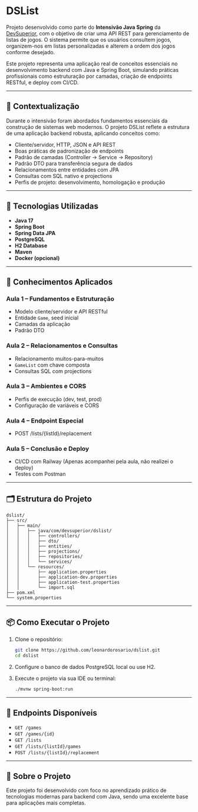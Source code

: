 
# DSList

Projeto desenvolvido como parte do **Intensivão Java Spring** da [DevSuperior](https://devsuperior.com.br), com o objetivo de criar uma API REST para gerenciamento de listas de jogos. O sistema permite que os usuários consultem jogos, organizem-nos em listas personalizadas e alterem a ordem dos jogos conforme desejado.

Este projeto representa uma aplicação real de conceitos essenciais no desenvolvimento backend com Java e Spring Boot, simulando práticas profissionais como estruturação por camadas, criação de endpoints RESTful, e deploy com CI/CD.

---

## 📌 Contextualização

Durante o intensivão foram abordados fundamentos essenciais da construção de sistemas web modernos. O projeto DSList reflete a estrutura de uma aplicação backend robusta, aplicando conceitos como:

- Cliente/servidor, HTTP, JSON e API REST
- Boas práticas de padronização de endpoints
- Padrão de camadas (Controller → Service → Repository)
- Padrão DTO para transferência segura de dados
- Relacionamentos entre entidades com JPA
- Consultas com SQL nativo e projections
- Perfis de projeto: desenvolvimento, homologação e produção

---

## 🚀 Tecnologias Utilizadas

- **Java 17**
- **Spring Boot**
- **Spring Data JPA**
- **PostgreSQL**
- **H2 Database**
- **Maven**
- **Docker (opcional)**

---

## 🧠 Conhecimentos Aplicados

### Aula 1 – Fundamentos e Estruturação
- Modelo cliente/servidor e API RESTful
- Entidade `Game`, seed inicial
- Camadas da aplicação
- Padrão DTO

### Aula 2 – Relacionamentos e Consultas
- Relacionamento muitos-para-muitos
- `GameList` com chave composta
- Consultas SQL com projections

### Aula 3 – Ambientes e CORS
- Perfis de execução (dev, test, prod)
- Configuração de variáveis e CORS

### Aula 4 – Endpoint Especial
- POST /lists/{listId}/replacement

### Aula 5 – Conclusão e Deploy
- CI/CD com Railway (Apenas acompanhei pela aula, não realizei o deploy)
- Testes com Postman

---

## 🗂️ Estrutura do Projeto

```
dslist/
├── src/
│   ├── main/
│   │   ├── java/com/devsuperior/dslist/
│   │   │   ├── controllers/
│   │   │   ├── dto/
│   │   │   ├── entities/
│   │   │   ├── projections/
│   │   │   ├── repositories/
│   │   │   └── services/
│   │   └── resources/
│   │       ├── application.properties
│   │       ├── application-dev.properties
│   │       ├── application-test.properties
│   │       └── import.sql
├── pom.xml
└── system.properties
```

---

## 📦 Como Executar o Projeto

1. Clone o repositório:
   ```bash
   git clone https://github.com/leonardorosario/dslist.git
   cd dslist
   ```

2. Configure o banco de dados PostgreSQL local ou use H2.

3. Execute o projeto via sua IDE ou terminal:
   ```bash
   ./mvnw spring-boot:run
   ```

---

## 🔗 Endpoints Disponíveis

- `GET /games`
- `GET /games/{id}`
- `GET /lists`
- `GET /lists/{listId}/games`
- `POST /lists/{listId}/replacement`

---

## 💼 Sobre o Projeto

Este projeto foi desenvolvido com foco no aprendizado prático de tecnologias modernas para backend com Java, sendo uma excelente base para aplicações mais completas.

